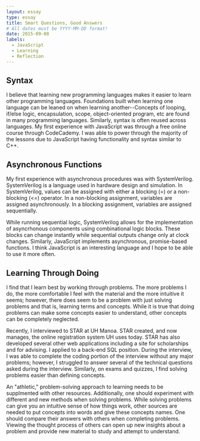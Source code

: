 ```yaml
---
layout: essay
type: essay
title: Smart Questions, Good Answers
# All dates must be YYYY-MM-DD format!
date: 2015-09-08
labels:
  - JavaScript
  - Learning
  - Reflection
---
```

## Syntax
I believe that learning new programming languages makes it easier to learn other programming languages. Foundations built when learning one language can be leaned on when learning another--Concepts of looping, if/else logic, encapsulation, scope, object-oriented program, etc are found in many programming languages. Similarly, syntax is often reused across languages. My first experience with JavaScript was through a free online course through CodeCademy. I was able to power through the majority of the lessons due to JavaScript having functionality and syntax similar to C++.  

## Asynchronous Functions
My first experience with asynchronous procedures was with SystemVerilog. SystemVerilog is a language used in hardware design and simulation. In SystemVerilog, values can be assigned with either a blocking (=) or a non-blocking (<=) operator. In a non-blocking assignment, variables are assigned asynchronously. In a blocking assignment, variables are assigned sequentially. 

While running sequential logic, SystemVerilog allows for the implementation of asyncrhonous components using combinational logic blocks. These blocks can change instantly while sequential outputs change only at clock changes. Similarly, JavaScript implements asynchronous, promise-based functions. I think JavaScript is an interesting language and I hope to be able to use it more often.

## Learning Through Doing
I find that I learn best by working through problems. The more problems I do, the more comfortable I feel with the material and the more intuitive it seems; however, there does seem to be a problem with just solving problems and that is, learning terms and concepts. While it is true that doing problems can make some concepts easier to understand, other concepts can be completely neglected. 

Recently, I interviewed to STAR at UH Manoa. STAR created, and now manages, the online registration system UH uses today. STAR has also developed several other web applications including a site for scholarships and for advising. I applied to a back-end SQL position. During the interview, I was able to complete the coding portion of the interview without any major problems; however, I struggled to answer several of the technical questions asked during the interview. Similarly, on exams and quizzes, I find solving problems easier than defining concepts.

An "athletic," problem-solving approach to learning needs to be supplmented with other resources. Additionally, one should experiment with different and new methods when solving problems. While solving problems can give you an intuitive sense of how things work, other sources are needed to put concepts into words and give these concepts names. One should compare their answers with others when completing problems. Viewing the thought process of others can open up new insights about a problem and provide new material to study and attempt to understand.
